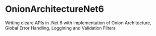 # OnionArchitectureNet6
Writing cleare APIs in .Net 6 with implementation of Onion Architecture, Global Error Handling, Loggining and Validation Filters

